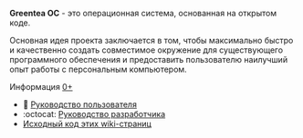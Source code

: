 **Greentea ОС** - это операционная система, основанная на открытом коде.

Основная идея проекта заключается в том, чтобы максимально быстро и качественно создать совместимое окружение для существующего программного обеспечения и предоставить пользователю наилучший опыт работы с персональным компьютером.

Информация [0+](https://ru.wikipedia.org/wiki/%D0%92%D0%BE%D0%B7%D1%80%D0%B0%D1%81%D1%82%D0%BD%D0%B0%D1%8F_%D0%BA%D0%BB%D0%B0%D1%81%D1%81%D0%B8%D1%84%D0%B8%D0%BA%D0%B0%D1%86%D0%B8%D1%8F_%D0%B8%D0%BD%D1%84%D0%BE%D1%80%D0%BC%D0%B0%D1%86%D0%B8%D0%BE%D0%BD%D0%BD%D0%BE%D0%B9_%D0%BF%D1%80%D0%BE%D0%B4%D1%83%D0%BA%D1%86%D0%B8%D0%B8_%D0%B2_%D0%A0%D0%BE%D1%81%D1%81%D0%B8%D0%B8)

* :busts_in_silhouette: [Руководство пользователя](User-Guide/README.md)
* :octocat: [Руководство разработчика](Developer-Guide/README.md)
* [Исходный код этих wiki-страниц](https://github.com/GreenteaOS/Greentea)
